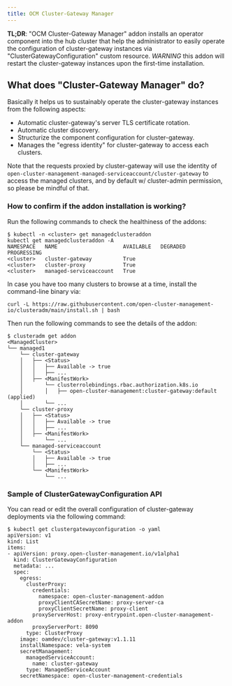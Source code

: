 ```yaml
---
title: OCM Cluster-Gateway Manager
---
```


__TL;DR__: "OCM Cluster-Gateway Manager" addon installs an operator component
into the hub cluster that help the administrator to easily operate the
configuration of cluster-gateway instances via "ClusterGatewayConfiguration"
custom resource. *WARNING* this addon will restart the cluster-gateway
instances upon the first-time installation.

## What does "Cluster-Gateway Manager" do?

Basically it helps us to sustainably operate the cluster-gateway instances from
the following aspects:

* Automatic cluster-gateway's server TLS certificate rotation.
* Automatic cluster discovery.
* Structurize the component configuration for cluster-gateway.
* Manages the "egress identity" for cluster-gateway to access each clusters.

Note that the requests proxied by cluster-gateway will use the identity of
`open-cluster-management-managed-serviceaccount/cluster-gateway` to access
the managed clusters, and by default w/ cluster-admin permission, so please
be mindful of that.


### How to confirm if the addon installation is working?

Run the following commands to check the healthiness of the addons:

```shell
$ kubectl -n <cluster> get managedclusteraddon
kubectl get managedclusteraddon -A
NAMESPACE   NAME                     AVAILABLE   DEGRADED   PROGRESSING
<cluster>   cluster-gateway          True                   
<cluster>   cluster-proxy            True                   
<cluster>   managed-serviceaccount   True 
```

In case you have too many clusters to browse at a time, install the command-line
binary via:

```shell
curl -L https://raw.githubusercontent.com/open-cluster-management-io/clusteradm/main/install.sh | bash
```

Then run the following commands to see the details of the addon:

```shell
$ clusteradm get addon
<ManagedCluster>
└── managed1
    └── cluster-gateway
    │   ├── <Status>
    │   │   ├── Available -> true
    │   │   ├── ...
    │   ├── <ManifestWork>
    │       └── clusterrolebindings.rbac.authorization.k8s.io
    │       │   ├── open-cluster-management:cluster-gateway:default (applied)
    │       └── ...
    └── cluster-proxy
    │   ├── <Status>
    │   │   ├── Available -> true
    │   │   ├── ...
    │   ├── <ManifestWork>
    │       └── ...
    └── managed-serviceaccount
        └── <Status>
        │   ├── Available -> true
        │   ├── ...
        └── <ManifestWork>
            └── ...
```

### Sample of ClusterGatewayConfiguration API

You can read or edit the overall configuration of cluster-gateway deployments
via the following command:

```shell
$ kubectl get clustergatewayconfiguration -o yaml
apiVersion: v1
kind: List
items:
- apiVersion: proxy.open-cluster-management.io/v1alpha1
  kind: ClusterGatewayConfiguration
  metadata: ...
  spec:
    egress:
      clusterProxy:
        credentials:
          namespace: open-cluster-management-addon
          proxyClientCASecretName: proxy-server-ca
          proxyClientSecretName: proxy-client
        proxyServerHost: proxy-entrypoint.open-cluster-management-addon
        proxyServerPort: 8090
      type: ClusterProxy
    image: oamdev/cluster-gateway:v1.1.11
    installNamespace: vela-system
    secretManagement:
      managedServiceAccount:
        name: cluster-gateway
      type: ManagedServiceAccount
    secretNamespace: open-cluster-management-credentials
```
